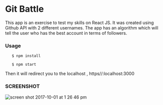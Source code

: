 # Git Battle

This app is an exercise to test my skills on React JS.
It was created using Github API with 2 different usernames. The app has
an algorithm which will tell the user who has the best account in terms of
followers.

### Usage
```
   $ npm install
```

```
   $ npm start
```

Then it will redirect you to the localhost , https//:localhost:3000

### SCREENSHOT

![screen shot 2017-10-01 at 1 26 46 pm](https://user-images.githubusercontent.com/26729817/31052061-62da2fe8-a6ac-11e7-81b2-13c19f1e2122.png)
